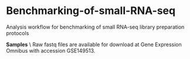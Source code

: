 # Benchmarking-of-small-RNA-seq
Analysis workflow for benchmarking of small RNA-seq library preparation protocols

**Samples** \\
Raw fastq files are available for download at Gene Expression Omnibus with accession GSE149513. 
